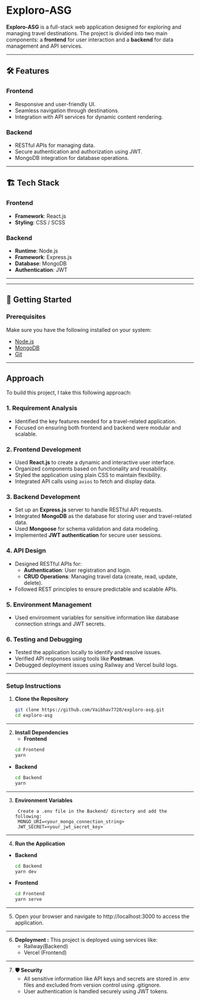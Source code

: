 # Exploro-ASG

**Exploro-ASG** is a full-stack web application designed for exploring and managing travel destinations. The project is divided into two main components: a **frontend** for user interaction and a **backend** for data management and API services.

---

## 🛠 Features

### **Frontend**
- Responsive and user-friendly UI.
- Seamless navigation through destinations.
- Integration with API services for dynamic content rendering.

### **Backend**
- RESTful APIs for managing data.
- Secure authentication and authorization using JWT.
- MongoDB integration for database operations.

---

## 🏗 Tech Stack

### **Frontend**
- **Framework**: React.js
- **Styling**: CSS / SCSS

### **Backend**
- **Runtime**: Node.js
- **Framework**: Express.js
- **Database**: MongoDB
- **Authentication**: JWT

---


---

## 🚀 Getting Started

### Prerequisites
Make sure you have the following installed on your system:
- [Node.js](https://nodejs.org/)
- [MongoDB](https://www.mongodb.com/)
- [Git](https://git-scm.com/)

---
## Approach
To build this project, I take this following approach:

### 1. **Requirement Analysis**
   - Identified the key features needed for a travel-related application.
   - Focused on ensuring both frontend and backend were modular and scalable.

### 2. **Frontend Development**
   - Used **React.js** to create a dynamic and interactive user interface.
   - Organized components based on functionality and reusability.
   - Styled the application using plain CSS to maintain flexibility.
   - Integrated API calls using `axios` to fetch and display data.

### 3. **Backend Development**
   - Set up an **Express.js** server to handle RESTful API requests.
   - Integrated **MongoDB** as the database for storing user and travel-related data.
   - Used **Mongoose** for schema validation and data modeling.
   - Implemented **JWT authentication** for secure user sessions.

### 4. **API Design**
   - Designed RESTful APIs for:
     - **Authentication**: User registration and login.
     - **CRUD Operations**: Managing travel data (create, read, update, delete).
   - Followed REST principles to ensure predictable and scalable APIs.

### 5. **Environment Management**
   - Used environment variables for sensitive information like database connection strings and JWT secrets.

### 6. **Testing and Debugging**
   - Tested the application locally to identify and resolve issues.
   - Verified API responses using tools like **Postman**.
   - Debugged deployment issues using Railway and Vercel build logs.

---
### **Setup Instructions**

1. **Clone the Repository**
   ```bash
   git clone https://github.com/Vaibhav7720/exploro-asg.git
   cd exploro-asg
---
2. **Install Dependencies**
   - **Frontend**
   ```bash
   cd Frontend
   yarn
   
- **Backend**
   ```bash
   cd Backend
   yarn
---
3. **Environment Variables**
   ```env
    Create a .env file in the Backend/ directory and add the following:
    MONGO_URI=<your_mongo_connection_string>
    JWT_SECRET=<your_jwt_secret_key>
---
4. **Run the Application**
 - **Backend**
   ```bash
   cd Backend
   yarn dev
   
- **Frontend**
   ```bash
   cd Frontend
   yarn serve
---
5. Open your browser and navigate to http://localhost:3000 to access the application.
---
6. **Deployment :**
   This project is deployed using services like:
     - Railway(Backend)
     - Vercel (Frontend)
---
7. **🛡 Security**
      - All sensitive information like API keys and secrets are stored in .env files and excluded from version control using .gitignore.
      - User authentication is handled securely using JWT tokens.
 

